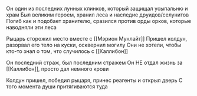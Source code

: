 Он один из последних лунных клинков, который защищал усыпальню и храм
Был великим героем, хранил леса и наследие друидов/селунитов
Погиб как и подобает хранителю, сразился против орды орков, которые наводняли эти леса

Рыцарь сторожил место вместе с [[Мэрион Мунлайт]]
Пришел колдун, разорвал его тело на куски, осквернил могилу
Они не хотели, чтобы кто-то знал о том, что случилось с [[Каллибон]]

Он последний страж, был последним стражем
Он НЕ отдал жизнь за [[Каллибон]], просто дал немного крови

Колдун пришел, победил рыцаря, принес реагенты и открыл дверь
С того момента души притягиваются туда
